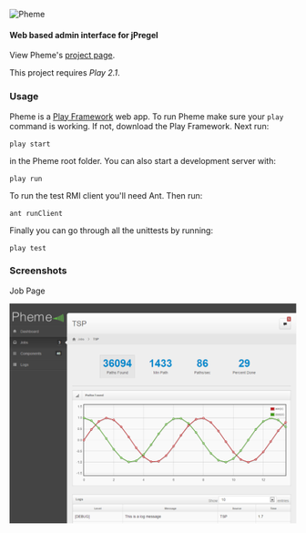 ![Pheme](https://raw.github.com/blopker/Pheme/master/logo.png)

#### Web based admin interface for jPregel

View Pheme's [project page](http://blopker.github.com/Pheme/).

This project requires *Play 2.1*.

### Usage
Pheme is a [Play Framework](http://www.playframework.org) web app. To run Pheme make sure your `play` command is working. If not, download the Play Framework. Next run:

	play start

in the Pheme root folder. You can also start a development server with:

	play run

To run the test RMI client you'll need Ant. Then run:

	ant runClient

Finally you can go through all the unittests by running:

	play test

### Screenshots

Job Page

![Logs](https://github.com/blopker/Pheme/blob/master/pheme_logs.PNG?raw=true)
